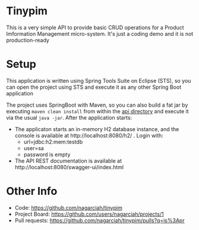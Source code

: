 # Tinypim

This is a very simple API to provide basic CRUD operations for a Product Imformation Management micro-system. It's just a coding demo and it is not production-ready

# Setup

This application is written using Spring Tools Suite on Eclipse (STS), so you can open the project using STS and execute it as any other Spring Boot application

The project uses SpringBoot with Maven, so you can also build a fat jar by executing `maven clean install` from within the [api directory](api) and execute it via the usual `java -jar`. After the application starts:

- The applicaton starts an in-memory H2 database instance, and the console is available at http://localhost:8080/h2/ . Login with:
  - url=jdbc:h2:mem:testdb
  - user=sa
  - password is empty
- The API REST documentation is available at http://localhost:8080/swagger-ui/index.html

# Other Info

- Code: https://github.com/nagarciah/tinypim
- Project Board: https://github.com/users/nagarciah/projects/1
- Pull requests: https://github.com/nagarciah/tinypim/pulls?q=is%3Apr
